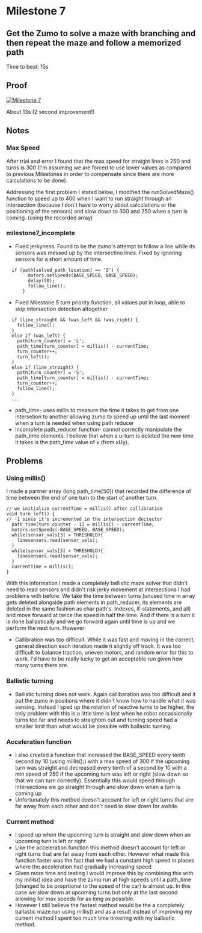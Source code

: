 # Milestone 7
## Get the Zumo to solve a maze with branching and then repeat the maze and follow a memorized path
Time to beat: 15s
## Proof
[![Milestone 7](http://img.youtube.com/vi/CHDmdfwsvJ8/0.jpg)](https://www.youtube.com/watch?v=CHDmdfwsvJ8 "Milestone 7")

About 13s (2 second improvement!)
## Notes
### Max Speed
After trial and error I found that the max speed for straight lines is 250 and turns is 300 (I'm assuming we are forced to use lower values as compared to previous Milestones in order to compensate since there are more calculations to be done).

Addressing the first problem I stated below, I modified the runSolvedMaze() function to speed up to 400 when I want to run straight through an intersection (because I don't have to worry about calculations or the positioning of the sensors) and slow down to 300 and 250 when a turn is coming. (using the recorded array)

### milestone7_incomplete
* Fixed jerkyness. Found to be the zumo's attempt to follow a line while its sensors was messed up by the intersectino lines. Fixed by ignoring sensors for a short amount of time. 
```
  if (path[solved_path_location] == 'S') {
        motors.setSpeeds(BASE_SPEED, BASE_SPEED);
        delay(50);
        follow_line();
      }
```
* Fixed Milestone 5 turn priority function, all values put in loop, able to skip intersection detection altogether
```
  if (line_straight && !was_left && !was_right) {
    follow_line();
  }
  else if (was_left) {
    path[turn_counter] = 'L';
    path_time[turn_counter] = millis() - currentTime;
    turn_counter++;
    turn_left();
  }
  else if (line_straight) {
    path[turn_counter] = 'S';
    path_time[turn_counter] = millis() - currentTime;
    turn_counter++;
    follow_line();
  }
  ...
```
* path_time- uses millis to measure the time it takes to get from one intersetion to another allowing zumo to speed up until the last moment when a turn is needed when using path reducer
* incomplete path_reducer function- cannot correctly manipulate the path_time elements. I believe that when a u-turn is deleted the new time it takes is the path_time value of x (from xUy).

## Problems
### Using millis()
I made a partner array (long path_time\[50\]) that recorded the difference of time between the end of one turn to the start of another turn.
```
// we initialize currentTime = millis() after callibration
void turn_left() {
// -1 since it's incremented in the intersection dectector
  path_time[turn_counter - 1] = millis() - currentTime;
  motors.setSpeeds(-BASE_SPEED, BASE_SPEED);
  while(sensor_vals[3] > THRESHOLD){
    linesensors.read(sensor_vals);
  }
  while(sensor_vals[3] < THRESHOLD){
    linesensors.read(sensor_vals);
  }
  currentTime = millis();
}
```
With this information I made a completely ballistic maze solver that didn't need to read sensors and didn't risk jerky movement at intersections I had problems with before. We take the time between turns (unused time in array gets deleted alongside path elements in path_reducer, its elements are deleted in the same fashion as char path's. Indexes, if-statements, and all) and move forward at twice the speed in half the time.
And if there is a turn it is done ballastically and we go forward again until time is up and we perform the next turn.
However:
* Callibration was too difficult. While it was fast and moving in the correct, general direction each iteration made it slightly off track. It was too difficult to balance traction, uneven motors, and random error for this to work. I'd have to be really lucky to get an acceptable run given how many turns there are.

### Ballistic turning
* Ballistic turning does not work. Again callibaration was too difficult and it put the zumo in positions where it didn't know how to handle what it was sensing. Instead I sped up the rotation of reactive turns to be higher, the only problem with this is a little time is lost when he robot occassionally turns too far and needs to straighten out and turning speed had a smaller limit than what would be possible with ballastic turning.

### Acceleration function
* I also created a function that increased the BASE_SPEED every tenth second by 10 (using millis();) with a max speed of 300 if the upcoming turn was straight and decreased every tenth of a second by 10 with a min speed of 250 if the upcoming turn was left or right (slow down so that we can turn correctly). Essentially this would speed through intersections we go straight through and slow down when a turn is coming up
* Unfortunately this method doesn't account for left or right turns that are far away from each other and don't need to slow down for awhile.

### Current method
* I speed up when the upcoming turn is straight and slow down when an upcoming turn is left or right
* Like the acceleration function this method doesn't account for left or right turns that are far away from each other. However what made this function faster was the fact that we had a constant high speed in places where the acceleration had gradually increasing speed
* Given more time and testing I would improve this by combining this with my millis() idea and have the zumo run at high speeds until a path_time (changed to be proprtional to the speed of the car) is almost up. In this case we slow down at upcoming turns but only at the last second allowing for max speeds for as long as possible.
* However I still believe the fastest method would be the a completely ballastic maze run using millis() and as a result instead of improving my current method I spent too much time tinkering with my ballastic method.
